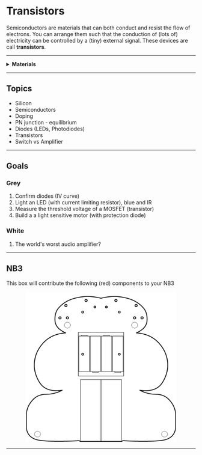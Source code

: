 # Transistors

Semiconductors are materials that can both conduct and resist the flow of electrons. You can arrange them such that the conduction of (lots of) electricity can be controlled by a (tiny) external signal. These devices are call **transistors**.

----

<details><summary><b>Materials</b></summary><p>

Contents|Description| # |Data|Link|
:-------|:----------|:-:|:--:|:--:|
MOSFET|Power MOSFET/N-channel (IRF510)|2|[-D-](_data/datasheets/IRF510.pdf)|[-L-](https://uk.farnell.com/vishay/irf510pbf/mosfet-n-100v-5-6a-to-220ab/dp/1653658)|Active|40|15|4
Diode|IN4001|2|[-D-](_data/datasheets/IN4001.pdf)|[-L-](https://uk.farnell.com/on-semiconductor/1n4001g/diode-standard-1a-do-41/dp/1458986)|Active|40|5|3
Photodiode (Visible)|Visible (broadband) photodiode|2|-|[-L-](https://uk.farnell.com/vishay/tefd4300/photodiode-950nm-3mm/dp/2251271)|Active|40|5|3
Photodiode (IR)|IR sensitive photodiode|2|-|[-L-](https://uk.farnell.com/osram-opto-semiconductors/sfh203-fa/photodiode-ir-filtered/dp/1212743)|Active|40|5|3
LED (Blue)|Low power blue light emitting diode|2|-|[-L-](https://uk.farnell.com/broadcom-limited/hlmp-ka45-e0000/led-3mm-blue-85mcd-470nm/dp/1863182)|Active|40|5|3
LED (IR)|Low power IR light emitting diode|2|-|[-L-](https://uk.farnell.com/vishay/tsal6100/infrared-emitter-940nm-t-1-3-4/dp/1328299)|Active|40|5|3

</p></details>

----

## Topics

- Silicon
- Semiconductors
- Doping
- PN junction - equilibrium
- Diodes (LEDs, Photodiodes)
- Transistors
- Switch vs Amplifier

----

## Goals

### Grey

1. Confirm diodes (IV curve)
2. Light an LED (with current limiting resistor), blue and IR
2. Measure the threshold voltage of a MOSFET (transistor)
3. Build a a light sensitive motor (with protection diode)

### White

1. The world's worst audio amplifier?

----

## NB3

This box will contribute the following (red) components to your NB3

<p align="center">
<img src="_data/images/NB3_transistors.png" alt="NB3 stage" width="400" height="400">
<p>

----
